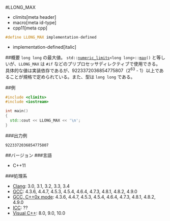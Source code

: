 #LLONG_MAX
* climits[meta header]
* macro[meta id-type]
* cpp11[meta cpp]

```cpp
#define LLONG_MAX implementation-defined
```
* implementation-defined[italic]

##概要
`long long` の最大値。
`std::`[`numeric_limits`](/reference/limits/numeric_limits.md)`<long long>::`[`max`](/reference/limits/numeric_limits/max.md)`()` と等しいが、`LLONG_MAX` は `#if` などのプリプロセッサディレクティブで使用できる。  
具体的な値は実装依存であるが、9223372036854775807（2<sup>63</sup> - 1）以上であることが規格で定められている。また、型は `long long` である。


##例
```cpp
#include <climits>
#include <iostream>

int main()
{
  std::cout << LLONG_MAX << '\n';
}
```


###出力例
```
9223372036854775807
```

##バージョン
###言語
- C++11


###処理系
- [Clang](/implementation.md#clang): 3.0, 3.1, 3.2, 3.3, 3.4
- [GCC](/implementation.md#gcc): 4.3.6, 4.4.7, 4.5.3, 4.5.4, 4.6.4, 4.7.3, 4.8.1, 4.8.2, 4.9.0
- [GCC, C++0x mode](/implementation.md#gcc): 4.3.6, 4.4.7, 4.5.3, 4.5.4, 4.6.4, 4.7.3, 4.8.1, 4.8.2, 4.9.0
- [ICC](/implementation.md#icc): ??
- [Visual C++](/implementation.md#visual_cpp): 8.0, 9.0, 10.0
